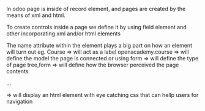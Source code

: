 In odoo page is inside of record element, and pages are created by the means of xml and html.

To create controls inside a page we define it by using field element and other incorporating xml and/or html elements

The name attribute within the element plays a big part on how an element will turn out
	eg. <field name="name"> Course </field> => will act as a label
	<field name="res_model">openacademy.course</field> => will define the model the page is connected or using
	<field name="view_type">form</field> => will define the type of page
	<field name="view_mode">tree,form</field> => will define how the browser perceived the page contents
	<field name="help" type="html">
	<p class="oe_view_nocontent_create"> ... </p>
	</field> => will display an html element with eye catching css that can hellp users for navigation